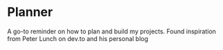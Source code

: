 # Planner
A go-to reminder on how to plan and build my projects. Found inspiration from Peter Lunch on dev.to and his personal blog

